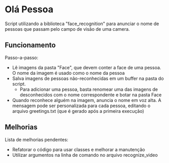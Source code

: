 # Olá Pessoa

Script utilizando a biblioteca "face\_recognition" para anunciar o nome de
pessoas que passam pelo campo de visão de uma camera.

## Funcionamento
Passo-a-passo:
* Lê imagens da pasta "Face", que devem conter a face de uma pessoa. O nome da imagem é usado como o nome da pessoa
* Salva imagens de pessoas não-reconhecidas em um buffer na pasta do script. 
    * Para adicionar uma pessoa, basta renomear uma das imagens de desconhecidos com o nome correspondente e botar na pasta Face
* Quando reconhece alguém na imagem, anuncia o nome em voz alta. A mensagem pode ser personalizada para cada pessoa, editando o arquivo greetings.txt (que é gerado após a primeira execução)

## Melhorias
Lista de melhorias pendentes:

* Refatorar o código para usar classes e melhorar a manutenção
* Utilizar argumentos na linha de comando no arquivo recognize\_video
